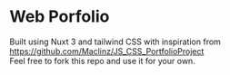 # Web Porfolio

Built using Nuxt 3 and tailwind CSS with inspiration from https://github.com/Maclinz/JS_CSS_PortfolioProject</br>
Feel free to fork this repo and use it for your own.
